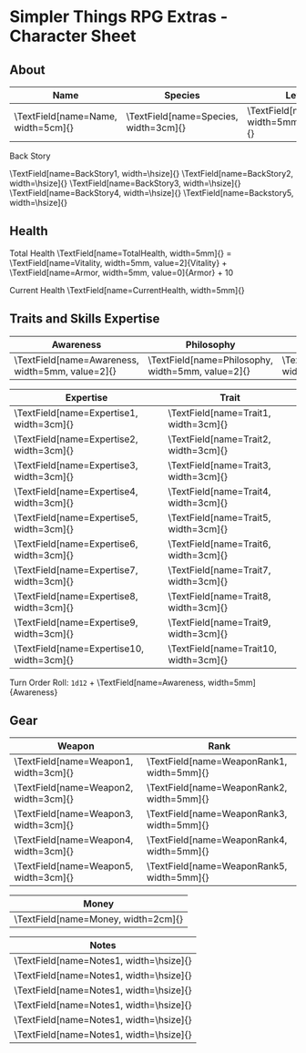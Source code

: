 # Simpler Things RPG Extras - Character Sheet

## About

| Name | Species | Level |
| ---- | ------- | ----- |
| \TextField[name=Name, width=5cm]{} | \TextField[name=Species, width=3cm]{} | \TextField[name=Level, width=5mm, value=1]{} |

Back Story

\TextField[name=BackStory1, width=\hsize]{}
\TextField[name=BackStory2, width=\hsize]{}
\TextField[name=BackStory3, width=\hsize]{}
\TextField[name=BackStory4, width=\hsize]{}
\TextField[name=Backstory5, width=\hsize]{}

## Health

Total Health \TextField[name=TotalHealth, width=5mm]{} = \TextField[name=Vitality, width=5mm, value=2]{Vitality} + \TextField[name=Armor, width=5mm, value=0]{Armor} + 10

Current Health \TextField[name=CurrentHealth, width=5mm]{}

## Traits and Skills Expertise

| Awareness | Philosophy | Vitality |
| --------- | ---------- | -------- |
| \TextField[name=Awareness, width=5mm, value=2]{} | \TextField[name=Philosophy, width=5mm, value=2]{} | \TextField[name=Vitality, width=5mm, value=2]{} |

| Expertise | Trait |
| --------- | ----- |
| \TextField[name=Expertise1, width=3cm]{} | \TextField[name=Trait1, width=3cm]{} |
| \TextField[name=Expertise2, width=3cm]{} | \TextField[name=Trait2, width=3cm]{} |
| \TextField[name=Expertise3, width=3cm]{} | \TextField[name=Trait3, width=3cm]{} |
| \TextField[name=Expertise4, width=3cm]{} | \TextField[name=Trait4, width=3cm]{} |
| \TextField[name=Expertise5, width=3cm]{} | \TextField[name=Trait5, width=3cm]{} |
| \TextField[name=Expertise6, width=3cm]{} | \TextField[name=Trait6, width=3cm]{} |
| \TextField[name=Expertise7, width=3cm]{} | \TextField[name=Trait7, width=3cm]{} |
| \TextField[name=Expertise8, width=3cm]{} | \TextField[name=Trait8, width=3cm]{} |
| \TextField[name=Expertise9, width=3cm]{} | \TextField[name=Trait9, width=3cm]{} |
| \TextField[name=Expertise10, width=3cm]{} | \TextField[name=Trait10, width=3cm]{} |

Turn Order Roll: `1d12` + \TextField[name=Awareness, width=5mm]{Awareness}

## Gear

| Weapon | Rank |
| ------ | ---- |
| \TextField[name=Weapon1, width=3cm]{} | \TextField[name=WeaponRank1, width=5mm]{} |
| \TextField[name=Weapon2, width=3cm]{} | \TextField[name=WeaponRank2, width=5mm]{} |
| \TextField[name=Weapon3, width=3cm]{} | \TextField[name=WeaponRank3, width=5mm]{} |
| \TextField[name=Weapon4, width=3cm]{} | \TextField[name=WeaponRank4, width=5mm]{} |
| \TextField[name=Weapon5, width=3cm]{} | \TextField[name=WeaponRank5, width=5mm]{} |

| Money |
| ----- |
| \TextField[name=Money, width=2cm]{} |

| Notes |
| ----- |
| \TextField[name=Notes1, width=\hsize]{} |
| \TextField[name=Notes1, width=\hsize]{} |
| \TextField[name=Notes1, width=\hsize]{} |
| \TextField[name=Notes1, width=\hsize]{} |
| \TextField[name=Notes1, width=\hsize]{} |
| \TextField[name=Notes1, width=\hsize]{} |

